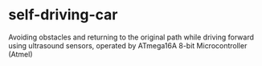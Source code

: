 # self-driving-car
Avoiding obstacles and returning to the original path while driving forward using ultrasound sensors, operated by ATmega16A 8-bit Microcontroller (Atmel)
